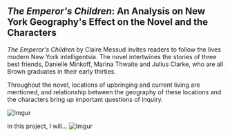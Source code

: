 ## _The Emperor's Children_: An Analysis on New York Geography's Effect on the Novel and the Characters

_The Emperor's Children_ by Claire Messud invites readers to follow the lives modern New York intelligentsia. The novel intertwines the stories of three best friends, Danielle Minkoff, Marina Thwaite and Julius Clarke, who are all Brown graduates in their early thirties.

Throughout the novel, locations of upbringing and current living are mentioned, and relationship between the geography of these locations and the characters bring up important questions of inquiry.

![Imgur](https://i.imgur.com/XR8zQsS.gif)

In this project, I will...
![Imgur](https://i.imgur.com/w3tAFup.jpg)
